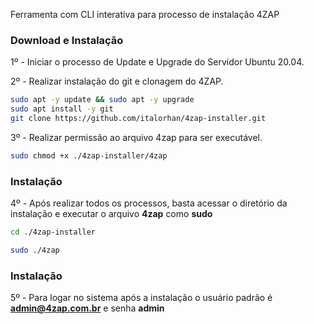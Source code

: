 Ferramenta com CLI interativa para processo de instalação 4ZAP

### Download e Instalação

1º - Iniciar o processo de Update e Upgrade do Servidor Ubuntu 20.04.

2º - Realizar instalação do git e clonagem do 4ZAP.

```bash
sudo apt -y update && sudo apt -y upgrade
sudo apt install -y git
git clone https://github.com/italorhan/4zap-installer.git
```

3º - Realizar permissão ao arquivo 4zap para ser executável.

```bash
sudo chmod +x ./4zap-installer/4zap
```

### Instalação

4º - Após realizar todos os processos, basta acessar o diretório da instalação e executar o arquivo **4zap** como **sudo**

```bash
cd ./4zap-installer
```

```bash
sudo ./4zap
```
### Instalação

5º - Para logar no sistema após a instalação o usuário padrão é **admin@4zap.com.br** e senha **admin**
